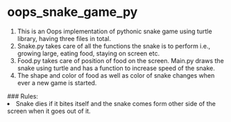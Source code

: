 # oops_snake_game_py
<ol>
<li>This is an Oops implementation of pythonic snake game using turtle library, having three files in total.</li>
<li>Snake.py takes care of all the functions the snake is to perform i.e., growing large, eating food, staying on screen etc.</li>
<li>Food.py takes care of position of food on the screen. Main.py draws the snake using turtle and has a function to increase speed of the snake.</li>
<li>The shape and color of food as well as color of snake changes when ever a new game is started.</li>
</ol>
### Rules:
<li>Snake dies if it bites itself and the snake comes form other side of the screen when it goes out of it.</li>
